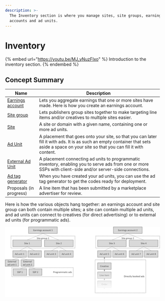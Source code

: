 ```yaml
---
description: >-
  The Inventory section is where you manage sites, site groups, earnings
  accounts and ad units.
---
```


# Inventory

{% embed url="https://youtu.be/MJ_yNuzFIxo" %}
Introduction to the inventory section.
{% endembed %}

## Concept Summary

| Name                                     | Description                                                                                                                                                                               |
| ---------------------------------------- | ----------------------------------------------------------------------------------------------------------------------------------------------------------------------------------------- |
| [Earnings account](earnings-accounts.md) | Lets you aggregate earnings that one or more sites have made. Here is how you create an earnings account.                                                                                 |
| [Site group](site-groups.md)             | Lets publishers group sites together to make targeting line items and/or creatives to multiple sites easier.                                                                              |
| [Site](sites.md)                         | A site or domain with a given name, containing one or more ad units.                                                                                                                      |
| [Ad Unit](adunits-1.md)                  | A placement that goes onto your site, so that you can later fill it with ads. It is as such an empty container that sets aside a space on your site so that you can fill it with content. |
| [External Ad Unit](external-adunits.md)  | A placement connecting ad units to programmatic inventory, enabling you to serve ads from one or more SSPs with client-side and/or server-side connections.                               |
| [Ad tag generator](ad-tag-generator.md)  | When you have created your ad units, you can use the ad tag generator to get the codes ready for deployment.                                                                              |
| Proposals (in progress)                  | A line item that has been submitted by a marketplace advertiser for review.                                                                                                               |

Here is how the various objects hang together: an earnings account and site group can both contain multiple sites; a site can contain multiple ad units, and ad units can connect to creatives (for direct advertising) or to external ad units (for programmatic ads).

![](../../../.gitbook/assets/202003-inventory-hierarchy.png)
